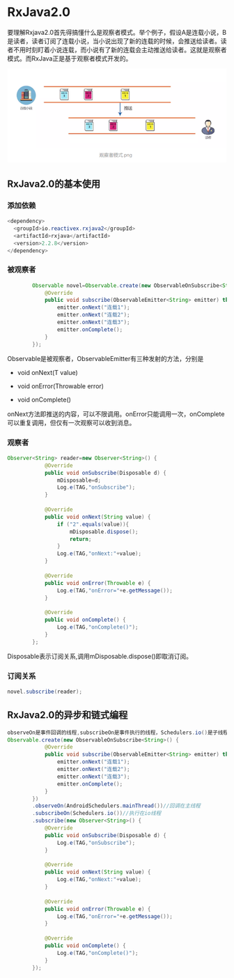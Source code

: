 # RxJava2.0
要理解Rxjava2.0首先得搞懂什么是观察者模式。举个例子，假设A是连载小说，B是读者，读者订阅了连载小说，当小说出现了新的连载的时候，会推送给读者。读者不用时刻盯着小说连载，而小说有了新的连载会主动推送给读者。这就是观察者模式。而RxJava正是基于观察者模式开发的。

![](assets/rxjava-674329e8.png)
## RxJava2.0的基本使用
### 添加依赖
```java
<dependency>
  <groupId>io.reactivex.rxjava2</groupId>
  <artifactId>rxjava</artifactId>
  <version>2.2.8</version>
</dependency>
```
### 被观察者
```java
        Observable novel=Observable.create(new ObservableOnSubscribe<String>() {
            @Override
            public void subscribe(ObservableEmitter<String> emitter) throws Exception {
                emitter.onNext("连载1");
                emitter.onNext("连载2");
                emitter.onNext("连载3");
                emitter.onComplete();
            }
        });
```
Observable是被观察者，ObservableEmitter有三种发射的方法，分别是
* void onNext(T value) 
- void onError(Throwable error)
+ void onComplete()

onNext方法即推送的内容，可以不限调用。onError只能调用一次，onComplete可以重复调用，但仅有一次观察可以收到消息。

### 观察者
```java
Observer<String> reader=new Observer<String>() {
            @Override
            public void onSubscribe(Disposable d) {
                mDisposable=d;
                Log.e(TAG,"onSubscribe");
            }
            
            @Override
            public void onNext(String value) {
                if ("2".equals(value)){
                    mDisposable.dispose();
                    return;
                }
                Log.e(TAG,"onNext:"+value);
            }

            @Override
            public void onError(Throwable e) {
                Log.e(TAG,"onError="+e.getMessage());
            }

            @Override
            public void onComplete() {
                Log.e(TAG,"onComplete()");
            }
        };
```
Disposable表示订阅关系,调用mDisposable.dispose()即取消订阅。
### 订阅关系
```java
novel.subscribe(reader);
```
## RxJava2.0的异步和链式编程
```java
observeOn是事件回调的线程,subscribeOn是事件执行的线程，Schedulers.io()是子线程.把上面的代码写成链式结构如下：
Observable.create(new ObservableOnSubscribe<String>() {
            @Override
            public void subscribe(ObservableEmitter<String> emitter) throws Exception {
                emitter.onNext("连载1");
                emitter.onNext("连载2");
                emitter.onNext("连载3");
                emitter.onComplete();
            }
        })
        .observeOn(AndroidSchedulers.mainThread())//回调在主线程
        .subscribeOn(Schedulers.io())//执行在io线程
        .subscribe(new Observer<String>() {
            @Override
            public void onSubscribe(Disposable d) {
                Log.e(TAG,"onSubscribe");
            }

            @Override
            public void onNext(String value) {
                Log.e(TAG,"onNext:"+value);
            }

            @Override
            public void onError(Throwable e) {
                Log.e(TAG,"onError="+e.getMessage());
            }

            @Override
            public void onComplete() {
                Log.e(TAG,"onComplete()");
            }
        });    
```
